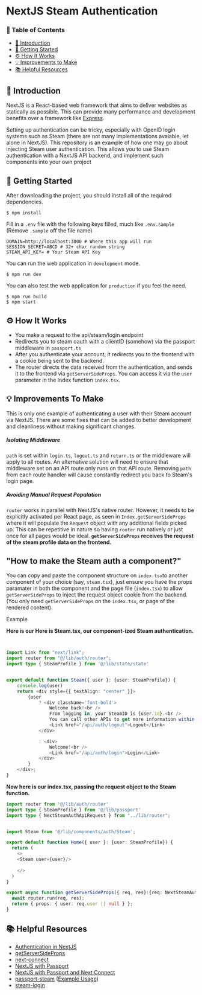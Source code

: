 # NextJS Steam Authentication
### 📖 Table of Contents
- [👋 Introduction](#-introduction)
- [🔌 Getting Started](#-getting-started)
- [⚙️ How It Works](#%EF%B8%8F-how-it-works)
- [💡 Improvements to Make](#-improvements-to-make)
- [📚 Helpful Resources](#-helpful-resources)

## 👋 Introduction
NextJS is a React-based web framework that aims to deliver websites as statically as possible. This can provide many performance and development benefits over a framework like [Express](https://github.com/expressjs/express#readme).

Setting up authentication can be tricky, especially with OpenID login systems such as Steam (there are not many implementations avaiable, let alone in NextJS). This repository is an example of how one may go about injecting Steam user authentication. This allows you to use Steam authentication with a NextJS API backend, and implement such components into your own project



## 🔌 Getting Started

After downloading the project, you should install all of the required dependencies.

    $ npm install

Fill in a `.env` file with the following keys filled, much like `.env.sample` (Remove `.sample` off the file name)

    DOMAIN=http://localhost:3000 # Where this app will run
    SESSION_SECRET=ABCD # 32+ char random string
    STEAM_API_KEY= # Your Steam API Key


You can run the web application in `development` mode.

    $ npm run dev

You can also test the web application for `production` if you feel the need.

    $ npm run build
    $ npm start

## ⚙️ How It Works
- You make a request to the api/steam/login endpoint
- Redirects you to steam oauth with a clientID (somehow) via the passport middleware in `passport.ts`
- After you authenticate your account, it redirects you to the frontend with a cookie being sent to the backend.
- The router directs the data received from the authentication, and sends it to the frontend via `getServerSideProps`. You can access it via the `user` parameter in the Index function `index.tsx`.


## 💡 Improvements To Make
This is only one example of authenticating a user with their Steam account via NextJS. There are some fixes that can be added to better development and cleanliness without making significant changes.

##### Isolating Middleware
`path` is set within `login.ts`, `logout.ts` and `return.ts` or the middleware will apply to all routes. An alternative solution will need to ensure that middleware set on an API route only runs on that API route. Removing `path` from each route handler will cause constantly redirect you back to Steam's login page.

##### Avoiding Manual Request Population
`router` works in parallel with NextJS's native router. However, it needs to be explicitly activated per React page, as seen in `Index.getServerSideProps` where it will populate the `Request` object with any additional fields picked up. This can be repetitive in nature so having `router` run natively or just once for all pages would be ideal. **`getServerSideProps` receives the request of the steam profile data on the frontend.**

## "How to make the Steam auth a component?"

You can copy and paste the component structure on `index.tsx`to another component of your choice (say, `steam.tsx`), just ensure you have the props paramater in both the component and the page file (`index.tsx`) to allow `getServerSideProps` to inject the request object cookie from the backend. (You only need `getServerSideProps` on the `index.tsx`, or page of the rendered content).

Example


**Here is our Here is Steam.tsx, our component-ized Steam authentication.**

```ts


import Link from "next/link";
import router from "@/lib/auth/router";
import type { SteamProfile } from '@/lib/state/state'


export default function Steam({ user }: {user: SteamProfile}) {
    console.log(user)
	return <div style={{ textAlign: "center" }}>
		{user 
			? <div className='font-bold'>
				Welcome back!<br />
				From logging in, your SteamID is {user.id}.<br />
				You can call other APIs to get more information within `getServerSideProps` or within `lib/passport.ts`.<br />
				<Link href="/api/auth/logout">Logout</Link>
			</div>

			: <div>
				Welcome!<br />
				<Link href="/api/auth/login">Login</Link>
			</div>
		}
	</div>;
}
```

**Now here is our index.tsx, passing the request object to the Steam function.**

```ts
import router from '@/lib/auth/router'
import type { SteamProfile } from '@/lib/passport'
import type { NextSteamAuthApiRequest } from "../lib/router";


import Steam from '@/lib/components/auth/Steam';

export default function Home({ user }: {user: SteamProfile}) {
  return (
    <>
    <Steam user={user}/>
    
    </>
  )
}

export async function getServerSideProps({ req, res}:{req: NextSteamAuthApiRequest, res: NextApiResponse}) {
  await router.run(req, res);
  return { props: { user: req.user || null } };
}
```

## 📚 Helpful Resources 
- [Authentication in NextJS](https://nextjs.org/docs/authentication)
- [getServerSideProps](https://nextjs.org/docs/basic-features/data-fetching/get-server-side-props)
- [next-connect](https://github.com/hoangvvo/next-connect)
- [NextJS with Passport](https://github.com/vercel/next.js/tree/canary/examples/with-passport)
- [NextJS with Passport and Next Connect](https://github.com/vercel/next.js/tree/canary/examples/with-passport-and-next-connect)
- [passport-steam](https://github.com/liamcurry/passport-steam) ([Example Usage](https://github.com/liamcurry/passport-steam/tree/master/examples/signon))
- [steam-login](https://github.com/dialupnoises/steam-login)
